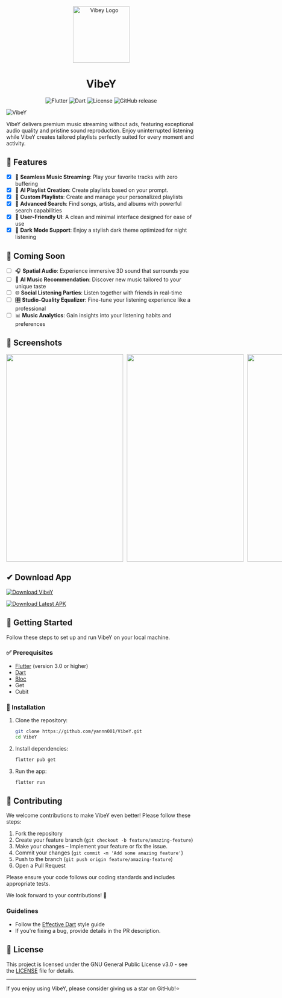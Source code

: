 <div align="center">
  <img src="https://github.com/user-attachments/assets/fc8be9ca-a77e-440f-96c5-f59784083a60" alt="Vibey Logo" width="150"/>
  
  # VibeY
  
  ![Flutter](https://img.shields.io/badge/Flutter-3.0%2B-blue)
  ![Dart](https://img.shields.io/badge/Dart-%5E3.0.0-blue)
  ![License](https://img.shields.io/badge/License-MIT-green)
  ![GitHub release](https://img.shields.io/github/v/release/yannn001/VibeY)

</div>

![VibeY](https://github.com/user-attachments/assets/2a61b3d3-5849-40c5-a823-97193bb42ac3)

VibeY delivers premium music streaming without ads, featuring exceptional audio quality and pristine sound reproduction. Enjoy uninterrupted listening while VibeY creates tailored playlists perfectly suited for every moment and activity.

## 📌 Features
- [x] 🎵 **Seamless Music Streaming**: Play your favorite tracks with zero buffering
- [x] 🎵 **AI Playlist Creation**: Create playlists based on your prompt.
- [x] 📂 **Custom Playlists**: Create and manage your personalized playlists
- [x] 🔎 **Advanced Search**: Find songs, artists, and albums with powerful search capabilities
- [x] 🎨 **User-Friendly UI**: A clean and minimal interface designed for ease of use
- [x] 🌙 **Dark Mode Support**: Enjoy a stylish dark theme optimized for night listening

## 🔮 Coming Soon
- [ ] 🎧 **Spatial Audio**: Experience immersive 3D sound that surrounds you
- [ ] 🧠 **AI Music Recommendation**: Discover new music tailored to your unique taste
- [ ] 🌐 **Social Listening Parties**: Listen together with friends in real-time
- [ ] 🎛️ **Studio-Quality Equalizer**: Fine-tune your listening experience like a professional
- [ ] 📊 **Music Analytics**: Gain insights into your listening habits and preferences

## 📸 Screenshots
<div style="display: flex; gap: 10px;">
    <img src="https://github.com/user-attachments/assets/e4a4cfff-a7db-4024-a867-1fc4e2637e79" width="310" height="550" >
    <img src="https://github.com/user-attachments/assets/dd89be66-d59b-4f7b-85d0-c690f2031a85" width="310" height="550" >
    <img src="https://github.com/user-attachments/assets/5a81d1a5-9214-4242-b26c-456461120407" width="310" height="550" >
    <img src="https://github.com/user-attachments/assets/a39fc114-7c4a-4985-94b1-99385617213b" width="310" height="550" >
    <img src="https://github.com/user-attachments/assets/0f9dfb4f-cfa5-4ccc-9855-02037af0208d" width="310" height="550" >
</div>

## ✔ Download App
<div gap: 20px;">
<a href='https://vibey.en.uptodown.com/android' title='Download VibeY' >
<img src='https://stc.utdstc.com/img/mediakit/download-aao-big.png' alt='Download VibeY'>
</a>


[![Download Latest APK](https://img.shields.io/github/v/release/yannn001/VibeY?label=Download%20APK&color=blue&logo=android)](https://github.com/yannn001/VibeY/releases/latest/download/VibeY.apk)
</div>

## 🚀 Getting Started
Follow these steps to set up and run VibeY on your local machine.

### ✅ Prerequisites
- [Flutter](https://flutter.dev/docs/get-started/install) (version 3.0 or higher)
- [Dart](https://dart.dev/get-dart)
- [Bloc](https://bloclibrary.dev/)
- Get
- Cubit

### 🔧 Installation
1. Clone the repository:
   ```bash
   git clone https://github.com/yannn001/VibeY.git
   cd VibeY
   ```

2. Install dependencies:
   ```bash
   flutter pub get
   ```

3. Run the app:
   ```bash
   flutter run
   ```

## 🤝 Contributing
We welcome contributions to make VibeY even better! Please follow these steps:

1. Fork the repository
2. Create your feature branch (`git checkout -b feature/amazing-feature`)
3. Make your changes – Implement your feature or fix the issue.
4. Commit your changes (`git commit -m 'Add some amazing feature'`)
5. Push to the branch (`git push origin feature/amazing-feature`)
6. Open a Pull Request

Please ensure your code follows our coding standards and includes appropriate tests.

We look forward to your contributions! 🚀

### Guidelines
- Follow the [Effective Dart](https://dart.dev/guides/language/effective-dart) style guide
- If you're fixing a bug, provide details in the PR description.

## 📝 License
This project is licensed under the GNU General Public License v3.0 - see the [LICENSE](LICENSE) file for details.

---

If you enjoy using VibeY, please consider giving us a star on GitHub!⭐
